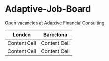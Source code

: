 # Adaptive-Job-Board
Open vacancies at Adaptive Financial Consulting

| London  | Barcelona |
| ------------- | ------------- |
| Content Cell  | Content Cell  |
| Content Cell  | Content Cell  |
